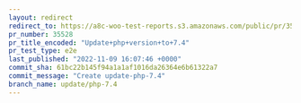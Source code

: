 ```yaml
---
layout: redirect
redirect_to: https://a8c-woo-test-reports.s3.amazonaws.com/public/pr/35528/e2e/index.html
pr_number: 35528
pr_title_encoded: "Update+php+version+to+7.4"
pr_test_type: e2e
last_published: "2022-11-09 16:07:46 +0000"
commit_sha: 61bc22b145f94a1a1af1016da26364e6b61322a7
commit_message: "Create update-php-7.4"
branch_name: update/php-7.4
---
```


